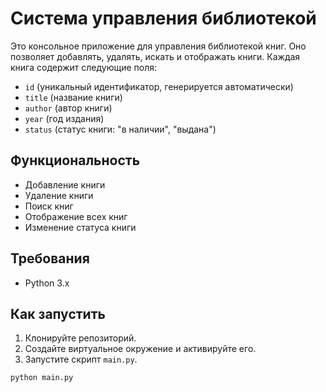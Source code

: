 # Система управления библиотекой

Это консольное приложение для управления библиотекой книг. Оно позволяет добавлять, удалять, искать и отображать книги. Каждая книга содержит следующие поля:
- `id` (уникальный идентификатор, генерируется автоматически)
- `title` (название книги)
- `author` (автор книги)
- `year` (год издания)
- `status` (статус книги: "в наличии", "выдана")

## Функциональность
- Добавление книги
- Удаление книги
- Поиск книг
- Отображение всех книг
- Изменение статуса книги

## Требования
- Python 3.x

## Как запустить
1. Клонируйте репозиторий.
2. Создайте виртуальное окружение и активируйте его.
3. Запустите скрипт `main.py`.

```bash
python main.py
